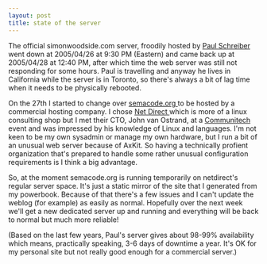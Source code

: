 ```yaml
---
layout: post
title: state of the server 
---
```



The official simonwoodside.com server, froodily hosted by <a href="http://paulschreiber.com/blog/">Paul Schreiber </a>went down at 2005/04/26 at 9:30 PM (Eastern) and came back up at 2005/04/28 at 12:40 PM, after which time the web server was still not responding for some hours. Paul is travelling and anyway he lives in California while the server is in Toronto, so there's always a bit of lag time when it needs to be physically rebooted. 

On the 27th I started to change over <a href="http://semacode.org">semacode.org </a>to be hosted by a commercial hosting company. I chose <a href="http://netdirect.ca/">Net Direct </a>which is more of a linux consulting shop but I met their CTO, John van Ostrand, at a <a href="http://www.communitech.ca/">Communitech </a>event and was impressed by his knowledge of Linux and languages. I'm not keen to be my own sysadmin or manage my own hardware, but I run a bit of an unusual web server because of AxKit. So having a technically profient organization that's prepared to handle some rather unusual configuration requirements is I think a big advantage. 

So, at the moment semacode.org is running temporarily on netdirect's regular server space. It's just a static mirror of the site that I generated from my powerbook. Because of that there's a few issues and I can't update the weblog (for example) as easily as normal. Hopefully over the next week we'll get a new dedicated server up and running and everything will be back to normal but much more reliable! 

(Based on the last few years, Paul's server gives about 98-99% availability which means, practically speaking, 3-6 days of downtime a year. It's OK for my personal site but not really good enough for a commercial server.)
